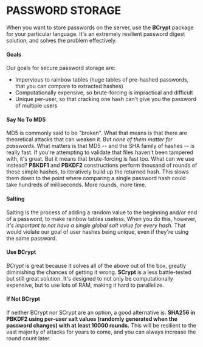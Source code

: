 # PASSWORD STORAGE
When you want to store passwords on the server, use the **BCrypt** package for your particular language.
It's an extremely resilient password digest solution, and solves the problem effectively.
#### Goals
Our goals for secure password storage are:
- Impervious to rainbow tables (huge tables of pre-hashed passwords, that you can compare to extracted hashes)
- Computationally expensive, so brute-forcing is impractical and difficult
- Unique per-user, so that cracking one hash can't give you the password of multiple users
#### Say No To MD5
MD5 is commonly said to be "broken". What that means is that there are theoretical attacks that can weaken it. But *none of them matter for passwords*.
What matters is that MD5 -- and the SHA family of hashes -- is really fast. If you're attempting to validate that files haven't been tampered with, it's great. But it means that brute-forcing is fast too.
What can we use instead? **PBKDF1** and **PBKDF2** constructions perform thousand of rounds of these simple hashes, to iteratively build up the returned hash.
This slows them down to the point where comparing a single password hash could take hundreds of milliseconds. More rounds, more time.
#### Salting
Salting is the process of adding a random value to the beginning and/or end of a password, to make rainbow tables useless.
When you do this, however, *it's important to not have a single global salt value for every hash.* That would violate our goal of user hashes being unique, even if they're using the same password.
#### Use BCrypt
*BCrypt* is great because it solves all of the above out of the box, greatly diminishing the chances of getting it wrong.
**SCrypt** is a less battle-tested but still great solution. It's designed to not only be computationally expensive, but to use lots of RAM, making it hard to parallelize.

#### If Not BCrypt
If neither BCrypt nor SCrypt are an option, a good alternative is:
**SHA256 in PBKDF2 using per-user salt values (randomly generated when the password changes) with at least 10000 rounds.**
This will be resilient to the vast majority of attacks for years to come, and you can always increase the round count later.

